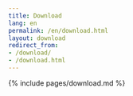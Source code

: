 ```yaml
---
title: Download
lang: en
permalink: /en/download.html
layout: download
redirect_from:
- /download/
- /download.html
---
```


{% include pages/download.md %}
